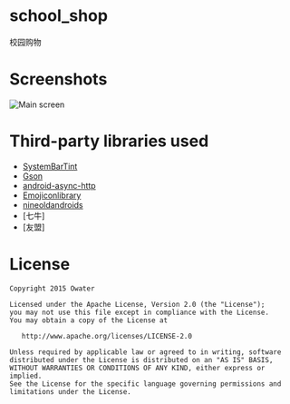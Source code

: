 # school_shop
校园购物

# Screenshots
![Main screen](/screenshots/main.jpg)

# Third-party libraries used

- [SystemBarTint](https://github.com/jgilfelt/SystemBarTint)
- [Gson](https://github.com/google/gson)
- [android-async-http](https://github.com/loopj/android-async-http)
- [Emojiconlibrary](https://github.com/rockerhieu/emojicon)
- [nineoldandroids](https://github.com/JakeWharton/NineOldAndroids)
- [七牛]
- [友盟]

# License
```
Copyright 2015 Owater

Licensed under the Apache License, Version 2.0 (the "License");
you may not use this file except in compliance with the License.
You may obtain a copy of the License at

   http://www.apache.org/licenses/LICENSE-2.0

Unless required by applicable law or agreed to in writing, software
distributed under the License is distributed on an "AS IS" BASIS,
WITHOUT WARRANTIES OR CONDITIONS OF ANY KIND, either express or implied.
See the License for the specific language governing permissions and
limitations under the License.
```
